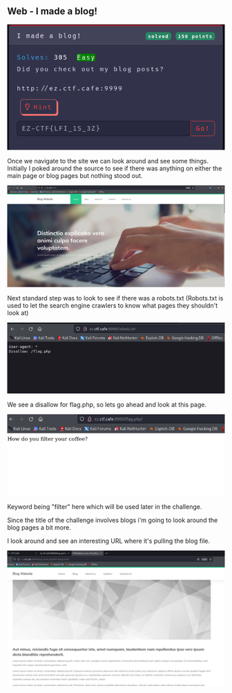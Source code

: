 ## Web - I made a blog!

![](/May6-2022-EZ-CTF/img/ez-ctf-web-challmadeablog-0.PNG)

Once we navigate to the site we can look around and see some things. Initially I poked around the source to see if there was anything on either the main page or blog pages but nothing stood out. 

![](/May6-2022-EZ-CTF/img/ez-ctf-web-challmageablog-1.PNG)

Next standard step was to look to see if there was a robots.txt (Robots.txt is used to let the search engine crawlers to know what pages they shouldn't look at)

![](/May6-2022-EZ-CTF/img/ez-ctf-web-challmadeablog2.PNG)

We see a disallow for flag.php, so lets go ahead and look at this page. 

![](/May6-2022-EZ-CTF/img/ez-ctf-web-challmadeablog3.PNG)

Keyword being "filter" here which will be used later in the challenge. 

Since the title of the challenge involves blogs i'm going to look around the blog pages a bit more. 

I look around and see an interesting URL where it's pulling the blog file. 

![](/May6-2022-EZ-CTF/img/ez-ctf-web-challmadeablog-4.PNG)
